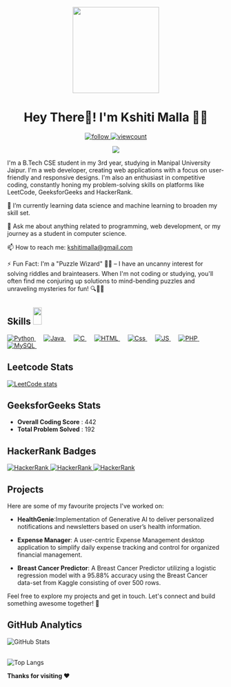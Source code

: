 <p align="center">
    <img width="200" src="https://avatars.githubusercontent.com/u/90254516?v=4">
</p>
	<h1 align='center'>  Hey There👋! I'm Kshiti Malla 👩‍💻</h1> 

<p align="center">
<a href="https://github.com/km1610">
    <img alt="follow" src="https://img.shields.io/github/followers/km1610?label=Follow&style=social"/>
  </a>
  <a href="https://komarev.com/ghpvc/?username=km1610">
    <img alt="viewcount" src="https://komarev.com/ghpvc/?username=km1610&label=Visitors&color=0e75b6&style=flat"/>
  </a>


  
 
</p>
<p align="center">
	<img src="https://img.shields.io/badge/LinkedIn-0077B5?style=for-the-badge&logo=linkedin&logoColor=white">
<!--[![LinkedIn](https://img.shields.io/badge/LinkedIn-0077B5?style=for-the-badge&logo=linkedin&logoColor=white)](https://www.linkedin.com/in/kshiti-malla/)-->
</p>

  <p>
I'm a B.Tech CSE student in my 3rd year, studying in Manipal University Jaipur. I'm a web developer, creating web applications with a focus on user-friendly and responsive designs. I'm also an enthusiast in competitive coding, constantly honing my problem-solving skills on platforms like LeetCode, GeeksforGeeks and HackerRank.
</p>
  
  
🌱 I’m currently learning data science and machine learning to broaden my skill set.

💬 Ask me about anything related to programming, web development, or my journey as a student in computer science.

📫 How to reach me: [kshitimalla@gmail.com](mailto:kshitimalla@gmail.com)

⚡ Fun Fact:  I'm a "Puzzle Wizard" 🧙‍♂️ – I have an uncanny interest for solving riddles and brainteasers. When I'm not coding or studying, you'll often find me conjuring up solutions to mind-bending puzzles and unraveling mysteries for fun! 🔍🧩💡

<!--🔗 Portfolio: [Kshiti Malla](https://www.linkedin.com/in/kshiti-malla/)-->
  
<h2> Skills <img src = "https://media2.giphy.com/media/QssGEmpkyEOhBCb7e1/giphy.gif?cid=ecf05e47a0n3gi1bfqntqmob8g9aid1oyj2wr3ds3mg700bl&rid=giphy.gif" width = 20px height=40px> </h2>

<p align="left"> 
  
<a href="https://python.org/">
    <img alt="Python" src="https://img.shields.io/badge/Python-FFD43B?style=for-the-badge&logo=python&logoColor=darkgreen"/>
  </a>
  &emsp;
  <a href="https://www.java.com/en/">
    <img alt="Java" src="https://img.shields.io/badge/Java-ED8B00?style=for-the-badge&logo=java&logoColor=white"/>
  </a>
   &emsp;
<a href="https://www.cprogramming.com/">
    <img alt="C" src="https://img.shields.io/badge/C-3498DB?style=for-the-badge&logo=c&logoColor=white"/>
  </a>
 &emsp;
<a href="https://www.html.com/en/">
    <img alt="HTML" src="https://img.shields.io/badge/HTML5-E34F26?style=for-the-badge&logo=html5&logoColor=white"/>
  </a>
   &emsp;
<a href="https://www.css.com/en/">
    <img alt="Css" src="https://img.shields.io/badge/CSS-1572B6?style=for-the-badge&logo=css3&logoColor=white"/>
  </a>
  &emsp;
  <a href="https://www.javascript.com/en/">
    <img alt="JS" src="https://img.shields.io/badge/JavaScript-323330?style=for-the-badge&logo=javascript&logoColor=F7DF1E"/>
  </a>
 &emsp;
    <a href="https://php.net/">
    <img alt="PHP" src="https://img.shields.io/badge/PHP-777BB4?style=for-the-badge&logo=php&logoColor=white"/>
  </a>
&emsp;
<a href="https://www.mysql.com/">
    <img alt="MySQL" src="https://img.shields.io/badge/MySQL-005C84?style=for-the-badge&logo=mysql&logoColor=white"/>
  </a>
&emsp;
</p>

## Leetcode Stats

 [![LeetCode stats](https://leetcode-stats-six.vercel.app/?username=kshiti_16)](https://github.com/kshiti_16/leetcode-stats)

 ## GeeksforGeeks Stats

<!--[![Narendra's geeksForgeeks stats](https://geeks-for-geeks-stats-api-napiyo.vercel.app/?userName=kshitimalla)](<YOUR_LINK_HERE>)-->

- **Overall Coding Score** : 442
- **Total Problem Solved** : 192



## HackerRank Badges

 <a href="https://www.hackerrank.com/kshitmalla">
    <img alt="HackerRank" src="https://img.shields.io/badge/Python-5 star-black?color=gold">
  </a>
   <a href="https://www.hackerrank.com/kshitmalla">
    <img alt="HackerRank" src="https://img.shields.io/badge/Java-5 star-black?color=gold">
  </a>
   <a href="https://www.hackerrank.com/kshitmalla">
    <img alt="HackerRank" src="https://img.shields.io/badge/Problem Solving-4 star-black?color=silver">
  </a>


## Projects
Here are some of my favourite projects I've worked on:

- **HealthGenie**:Implementation of Generative AI to deliver personalized notifications and newsletters based on user’s health information.
  
- **Expense Manager**: A user-centric Expense Management desktop application to simplify daily expense tracking and control for organized financial management.
  
- **Breast Cancer Predictor**: A Breast Cancer Predictor utilizing a logistic regression model with a 95.88% accuracy using the Breast Cancer data-set from Kaggle consisting of over 500 rows.

Feel free to explore my projects and get in touch. Let's connect and build something awesome together! 💮

  
<h2>GitHub Analytics</h2>
  <p>
    <img src="https://github-readme-streak-stats.herokuapp.com/?user=km1610" alt="GitHub Stats" />
    <br/><br/>
    

<!--![My github status](https://github-readme-stats.vercel.app/api?username=km1610&show_icons=true&include_all_commits=true)-->
![Top Langs](https://github-readme-stats.vercel.app/api/top-langs/?username=km1610&layout=donut)
</p>
<!--  <h2> Connect with me <img src='https://raw.githubusercontent.com/ShahriarShafin/ShahriarShafin/main/Assets/handshake.gif' width = 20px height=40px> </h2>
  <p align="center">
	<a href="mailto:itznihal143@gmail.com"><img src="https://img.icons8.com/bubbles/50/000000/gmail.png" alt="Gmail"/></a>
	<a href="https://github.com/itznihal"><img src="https://img.icons8.com/bubbles/50/000000/github.png" alt="GitHub"/></a>
	<a href="https://www.linkedin.com/in/nihal-parmar-2924411b7/"><img src="https://img.icons8.com/bubbles/50/000000/linkedin.png" alt="LinkedIn"/></a>
	<a href="https://instagram.com/itz______nihal"><img src="https://img.icons8.com/bubbles/50/000000/instagram.png" alt="Instagram"/></a>
	<a href="https://www.youtube.com/channel/UCn6WuSllSnA96o1likEaZRA/videos"><img src="https://img.icons8.com/bubbles/50/000000/youtube.png" alt="Youtube"/></a>
	
</p>-->
  
    
**Thanks for visiting ❤️**
